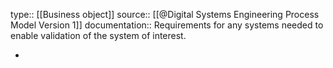 type:: [[Business object]]
source:: [[@Digital Systems Engineering Process Model Version 1]]
documentation:: Requirements for any systems needed to enable validation of the system of interest.

-